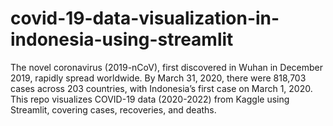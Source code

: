 # covid-19-data-visualization-in-indonesia-using-streamlit
The novel coronavirus (2019-nCoV), first discovered in Wuhan in December 2019, rapidly spread worldwide. By March 31, 2020, there were 818,703 cases across 203 countries, with Indonesia’s first case on March 1, 2020. This repo visualizes COVID-19 data (2020-2022) from Kaggle using Streamlit, covering cases, recoveries, and deaths.
